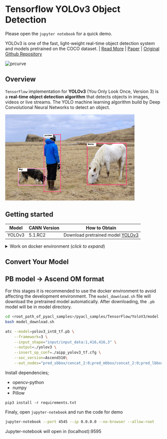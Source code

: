 # Tensorflow YOLOv3 Object Detection
Please open the `jupyter notebook` for a quick demo.

YOLOv3 is one of the fast, light-weight real-time object detection system and models pretrained on the COCO dataset. | [Read More](https://pjreddie.com/darknet/yolo/) | [Paper](https://arxiv.org/abs/1804.02767) | [Original Github Repository](https://gitee.com/link?target=https%3A%2F%2Fgithub.com%2FYunYang1994%2Ftensorflow-yolov3)

<img src="https://pjreddie.com/media/image/yologo_2.png" height="200" alt="prcurve"/>


## Overview
`TensorFlow` implementation for **YOLOv3** (You Only Look Once, Version 3) is a **real-time object detection algorithm** that detects objects in images, videos or  live streams. The YOLO machine learning algorithm build by Deep Convolutional Neural Networks to detect an object. 

<img alt="teaser" src="../../Common/data/yolov4_result.png" width=416>


## Getting started

| **Model** | **CANN Version** | **How to Obtain** |
|---|---|---|
| YOLOv3| 5.1.RC2  | Download pretrained model [YOLOv3](https://www.hiascend.com/en/software/modelzoo/models/detail/1/8320c01a25974c6eb7cd117d0af3cc30)


<details> <summary> Work on docker environment (<i>click to expand</i>)</summary>

Start your docker environment.

```bash
sudo docker run -it -u root --rm --name tf_yolov3 -p 9595:4545 \
--device=/dev/davinci0 \
--device=/dev/davinci_manager \
--device=/dev/devmm_svm \
--device=/dev/hisi_hdc \
-v /usr/local/dcmi:/usr/local/dcmi \
-v /usr/local/bin/npu-smi:/usr/local/bin/npu-smi \
-v /usr/local/Ascend/driver:/usr/local/Ascend/driver \
-v /PATH/pyacl_samples:/workspace/pyacl_samples \
ascendhub.huawei.com/public-ascendhub/infer-modelzoo:22.0.RC2 /bin/bash
```
```bash
rm -rf /usr/local/python3.9.2 # if your python version > 3.7.5

wget https://www.python.org/ftp/python/3.7.5/Python-3.7.5.tgz --no-check-certificate && \
    tar -zxvf Python-3.7.5.tgz && \
    cd Python-3.7.5 && \
    ./configure --prefix=/usr/local/python3.7.5 --enable-loadable-sqlite-extensions --enable-shared && make -j && make install && \
    cd .. && \
    rm -r -d Python-3.7.5 && rm Python-3.7.5.tgz && \
    export LD_LIBRARY_PATH=/usr/local/python3.7.5/lib:$LD_LIBRARY_PATH && \
    export PATH=/usr/local/python3.7.5/bin:$PATH

pip3 install --upgrade pip
pip3 install attrs numpy decorator sympy cffi pyyaml pathlib2 psutil protobuf scipy requests absl-py jupyter jupyterlab sympy
```
```bash
apt-get update && apt-get install -y --no-install-recommends \
        gcc \
        g++ \
        make \
        cmake \
        zlib1g \
        zlib1g-dev \
        openssl \
        libsqlite3-dev \
        libssl-dev \
        libffi-dev \
        unzip \
        pciutils \
        net-tools \
        libblas-dev \
        gfortran \
        libblas3 \
        libopenblas-dev \
        libbz2-dev \
        build-essential \
        git \
        && \
    apt-get clean && \
    rm -rf /var/lib/apt/lists/*
```
</details>

## Convert Your Model

## PB model -> Ascend OM format
For this stages it is recommended to use the docker environment to avoid affecting the development environment. The `model_download.sh` file will download the pretrained model automatically. After downloading, the `.pb` model will be in model directory.

```bash
cd <root_path_of_pyacl_samples>/pyacl_samples/TensorFlow/YoloV3/model
bash model_download.sh
```

```bash
atc --model=yolov3_int8_tf.pb \
    --framework=3 \
    --input_shape="input/input_data:1,416,416,3" \
    --output=./yolov3 \
    --insert_op_conf=./aipp_yolov3_tf.cfg \
    --soc_version=Ascend310\
    --out_nodes="pred_sbbox/concat_2:0;pred_mbbox/concat_2:0;pred_lbbox/concat_2:0"
```

Install dependencies;
- opencv-python
- numpy
- Pillow

```
pip3 install -r requirements.txt
```

Finaly, open `jupyter-notebook` and run the code for demo

```bash
jupyter-notebook --port 4545 --ip 0.0.0.0 --no-browser --allow-root
```

Jupyter-notebook will open in (localhost):9595

